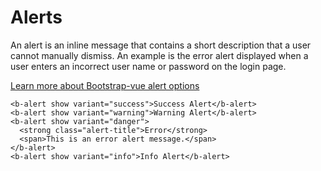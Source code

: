# Alerts
An alert is an inline message that contains a short description that a user cannot manually dismiss. An example is the error alert displayed when a user enters an incorrect user name or password on the login page.

[Learn more about Bootstrap-vue alert options](https://bootstrap-vue.js.org/docs/components/alert)

<BmcAlerts />

```vue
<b-alert show variant="success">Success Alert</b-alert>
<b-alert show variant="warning">Warning Alert</b-alert>
<b-alert show variant="danger">
  <strong class="alert-title">Error</strong>
  <span>This is an error alert message.</span>
</b-alert>
<b-alert show variant="info">Info Alert</b-alert>
```